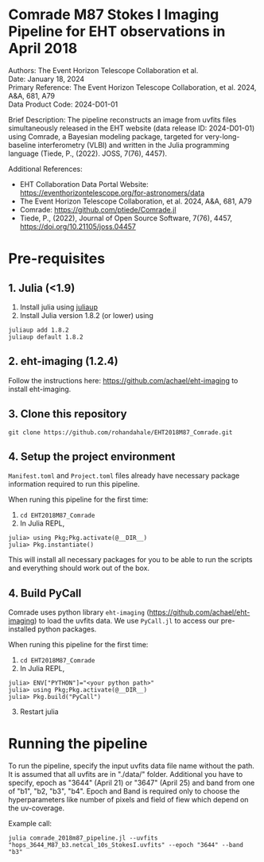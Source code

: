 # Comrade M87 Stokes I Imaging Pipeline for EHT observations in April 2018

Authors: The Event Horizon Telescope Collaboration et al. <br>
Date: January 18, 2024  <br>
Primary Reference: The Event Horizon Telescope Collaboration, et al. 2024, A&A, 681, A79  <br>
Data Product Code: 2024-D01-01  <br>

Brief Description:
The pipeline reconstructs an image from uvfits files simultaneously
released in the EHT website (data release ID: 2024-D01-01) using Comrade,
a Bayesian modeling package, targeted for very-long-baseline interferometry (VLBI) 
and written in the Julia programming language (Tiede, P., (2022). JOSS, 7(76), 4457).

Additional References:
 - EHT Collaboration Data Portal Website:
   https://eventhorizontelescope.org/for-astronomers/data
 - The Event Horizon Telescope Collaboration, et al. 2024, A&A, 681, A79
 - Comrade: https://github.com/ptiede/Comrade.jl 
 - Tiede, P., (2022), Journal of Open Source Software, 7(76), 4457, https://doi.org/10.21105/joss.04457

# Pre-requisites

## 1. Julia (<1.9)
1. Install julia using [juliaup](https://github.com/JuliaLang/juliaup)
2. Install Julia version 1.8.2 (or lower) using 
```
juliaup add 1.8.2
juliaup default 1.8.2
```

## 2. eht-imaging (1.2.4)
Follow the instructions here: https://github.com/achael/eht-imaging to install eht-imaging.

## 3. Clone this repository
```
git clone https://github.com/rohandahale/EHT2018M87_Comrade.git
```

## 4. Setup the project environment
`Manifest.toml` and `Project.toml` files already have necessary package information required to run this pipeline.

When runing this pipeline for the first time:
1. `cd EHT2018M87_Comrade`
2. In Julia REPL,
```
julia> using Pkg;Pkg.activate(@__DIR__)
julia> Pkg.instantiate()
``````


This will install all necessary packages for you to be able to run the scripts and
everything should work out of the box.


## 4. Build PyCall
Comrade uses python library `eht-imaging` (https://github.com/achael/eht-imaging) to
load the uvfits data. We use `PyCall.jl` to access our pre-installed python packages.

When runing this pipeline for the first time:
1. `cd EHT2018M87_Comrade`
2. In Julia REPL,
```
julia> ENV["PYTHON"]="<your python path>"
julia> using Pkg;Pkg.activate(@__DIR__)
julia> Pkg.build("PyCall")
```
3. Restart julia


# Running the pipeline
To run the pipeline, specify the input uvfits data file name without the path. 
It is assumed that all uvfits are in "./data/" folder. Additional you have to specify,
epoch as "3644" (April 21) or "3647" (April 25) and band from one of "b1", "b2, "b3", "b4".
Epoch and Band is required only to choose the hyperparameters like number of pixels and field
of fiew which depend on the uv-coverage.

Example call:

```
julia comrade_2018m87_pipeline.jl --uvfits "hops_3644_M87_b3.netcal_10s_StokesI.uvfits" --epoch "3644" --band "b3"
```
